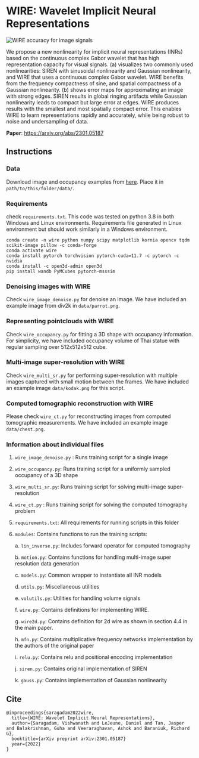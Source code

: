 # WIRE: Wavelet Implicit Neural Representations

![WIRE accuracy for image signals](images/teaser.png)
<figcaption>We propose a new nonlinearity for implicit neural representations (INRs) based on the continuous complex Gabor wavelet that has high representation capacity for visual signals. (a) visualizes two commonly used nonlinearities: SIREN with sinusoidal nonlinearity and Gaussian nonlinearity, and WIRE that uses a continuous complex Gabor wavelet. WIRE benefits from the frequency compactness of sine, and spatial compactness of a Gaussian nonlinearity. (b) shows error maps for approximating an image with strong edges. SIREN results in global ringing artifacts while Gaussian nonlinearity leads to compact but large error at edges. WIRE produces results with the smallest and most spatially compact error. This enables WIRE to learn representations rapidly and accurately, while being robust to noise and undersampling of data.
</figcaption>


**Paper**: https://arxiv.org/abs/2301.05187

## Instructions

### Data
Download image and occupancy examples from [here](https://www.dropbox.com/sh/qhesdb7shqa7rdt/AADQqMNCQ120VJGawX2of8nTa?dl=0). Place it in `path/to/this/folder/data/`. 
### Requirements
check `requirements.txt`. This code was tested on python 3.8 in both Windows and Linux environments. Requirements file generated in Linux environment but should work similarly in a Windows environment. 

```
conda create -n wire python numpy scipy matplotlib kornia opencv tqdm scikit-image pillow -c conda-forge
conda activate wire
conda install pytorch torchvision pytorch-cuda=11.7 -c pytorch -c nvidia
conda install -c open3d-admin open3d
pip install wandb PyMCubes pytorch-msssim
```

### Denoising images with WIRE
Check `wire_image_denoise.py` for denoise an image. We have included an example image  from div2k in `data/parrot.png`. 

### Representing pointclouds with WIRE
Check `wire_occupancy.py` for fitting a 3D shape with occupancy information. For simplicity, we have included occupancy volume of Thai statue with regular sampling over 512x512x512 cube. 

### Multi-image super-resolution with WIRE
Check `wire_multi_sr.py` for performing super-resolution with multiple images captured with small motion between the frames. We have included an example image `data/kodak.png` for this script.

### Computed tomographic reconstruction with WIRE 
Please check `wire_ct.py` for reconstructing images from computed tomographic measurements. We have included an example image `data/chest.png`.

### Information about individual files
1. `wire_image_denoise.py` : Runs training script for a single image
2. `wire_occupancy.py`: Runs training script for a uniformly sampled occupancy of a 3D shape
3. `wire_multi_sr.py`: Runs training script for solving multi-image super-resolution
3. `wire_ct.py` : Runs training script for solving the computed tomography problem
3. `requirements.txt`: All requirements for running scripts in this folder
4. `modules`: Contains functions to run the training scripts:

    a. `lin_inverse.py`: Includes forward operator for computed tomography

    b. `motion.py`: Contains functions for handling multi-image super resolution data generation

    c. `models.py`: Common wrapper to instantiate all INR models

    d. `utils.py`: Miscellaneous utilities

    e. `volutils.py`: Utilities for handling volume signals

    f. `wire.py`: Contains definitions for implementing WIRE.

    g. `wire2d.py`: Contains definition for 2d wire as shown in section 4.4 in the main paper.

    h. `mfn.py`: Contains multiplicative frequency networks implementation by the authors of the original paper

    i. `relu.py`: Contains relu and positional encoding implementation

    j. `siren.py`: Contains original implementation of SIREN

    k. `gauss.py`: Contains implementation of Gaussian nonlinearity

    

## Cite

```
@inproceedings{saragadam2022wire,
  title={WIRE: Wavelet Implicit Neural Representations},
  author={Saragadam, Vishwanath and LeJeune, Daniel and Tan, Jasper and Balakrishnan, Guha and Veeraraghavan, Ashok and Baraniuk, Richard G},
  booktitle={arXiv preprint arXiv:2301.05187}
  year={2022}
}
```


